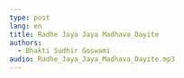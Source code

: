 ```yaml
---
type: post
lang: en
title: Radhe Jaya Jaya Madhava_Dayite
authors: 
  - Bhakti Sudhir Goswami
audio: Radhe_Jaya_Jaya_Madhava_Dayite.mp3
---
```

